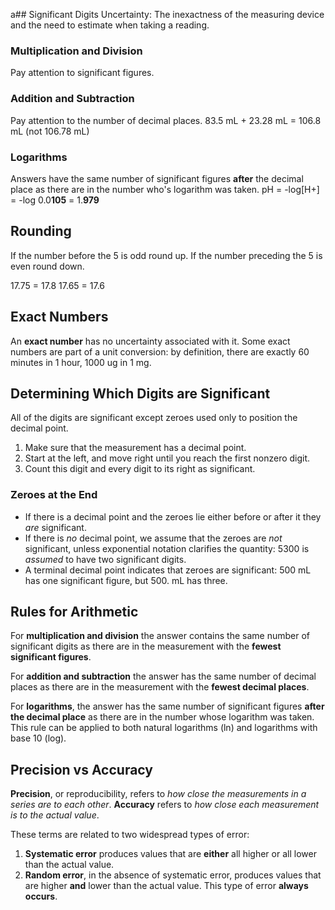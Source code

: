 a## Significant Digits
Uncertainty: The inexactness of the measuring device and the need to estimate when taking a reading.

### Multiplication and Division
Pay attention to significant figures.

### Addition and Subtraction
Pay attention to the number of decimal places.
83.5 mL + 23.28 mL = 106.8 mL (not 106.78 mL)

### Logarithms
Answers have the same number of significant figures **after** the decimal place as there are in the number who's logarithm was taken.
pH = -log[H+] = -log 0.0**105** = 1.**979**

## Rounding
If the number before the 5 is odd round up. If the number preceding the 5 is even round down.

17.75 = 17.8
17.65 = 17.6

## Exact Numbers
An **exact number** has no uncertainty associated with it. Some exact numbers are part of a unit conversion: by definition, there are exactly 60 minutes in 1 hour, 1000 ug in 1 mg.

## Determining Which Digits are Significant
All of the digits are significant except zeroes used only to position the decimal point.

1. Make sure that the measurement has a decimal point.
2. Start at the left, and move right until you reach the first nonzero digit.
3. Count this digit and every digit to its right as significant.

### Zeroes at the End
- If there is a decimal point and the zeroes lie either before or after it they *are* significant.
- If there is *no* decimal point, we assume that the zeroes are *not* significant, unless exponential notation clarifies the quantity: 5300 is *assumed* to have two significant digits.
- A terminal decimal point indicates that zeroes are significant: 500 mL has one significant figure, but 500. mL has three.

## Rules for Arithmetic
For **multiplication and division** the answer contains the same number of significant digits as there are in the measurement with the **fewest significant figures**.

For **addition and subtraction** the answer has the same number of decimal places as there are in the measurement with the **fewest decimal places**.

For **logarithms**, the answer has the same number of significant figures **after the decimal place** as there are in the number whose logarithm was taken. This rule can be applied to both natural logarithms (ln) and logarithms with base 10 (log).

## Precision vs Accuracy
**Precision**, or reproducibility, refers to *how close the measurements in a series are to each other*.
**Accuracy** refers to *how close each measurement is to the actual value*.

These terms are related to two widespread types of error:

1. **Systematic error** produces values that are **either** all higher or all lower than the actual value.
2. **Random error**, in the absence of systematic error, produces values that are higher **and** lower than the actual value. This type of error **always occurs**.